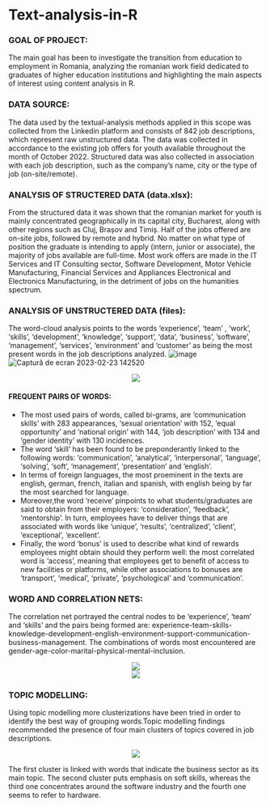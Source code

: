 # Text-analysis-in-R

### GOAL OF PROJECT: 
The main goal has been to investigate the transition from education to employment in Romania, analyzing the romanian work field dedicated to graduates of higher education institutions and highlighting the main aspects of interest using content analysis in R. 

### DATA SOURCE:
The data used by the textual-analysis methods applied in this scope was collected from the Linkedin platform and consists of 842 job descriptions, which represent raw unstructured data. The data was collected in accordance to the existing  job offers for youth available throughout the month of October 2022. Structured data was also collected in association with each job description, such as the company’s name, city or the type of job (on-site/remote).

### ANALYSIS OF STRUCTERED DATA (data.xlsx):
From the structured data it was shown that the romanian market for youth is mainly concentrated geographically in its capital city, Bucharest, along with other regions such as Cluj, Brașov and Timiș. Half of the jobs offered are on-site jobs, followed by remote and hybrid. No matter on what type of position the graduate is intending to apply (intern, junior or associate), the majority of jobs available are full-time. Most work offers are made in the IT Services and IT Consulting sector, Software Development, Motor Vehicle Manufacturing, Financial Services and Appliances Electronical and Electronics Manufacturing, in the detriment of jobs on the humanities spectrum.

### ANALYSIS OF UNSTRUCTERED DATA (files):
The word-cloud analysis points to the words ‘experience’, ‘team’ , ‘work’, ‘skills’, ‘development’, ‘knowledge’, ‘support’, ‘data’, ‘business’, ’software’, ‘management’, ‘services’, ‘environment’ and ‘customer’ as being the most present words in the job descriptions analyzed.
![image](https://user-images.githubusercontent.com/101098099/220906903-3732e71b-cf9d-4517-bf65-cb15392ba2ef.png)
![Captură de ecran 2023-02-23 142520](https://user-images.githubusercontent.com/101098099/220906996-d81cdac1-3298-4ac6-be8e-0eba10a4a07a.png)

<div align="center">
    <img src="https://user-images.githubusercontent.com/101098099/220906499-4f5ec5e8-4d49-4404-bb81-b6dd542ea9e6.png">
</div>


#### FREQUENT PAIRS OF WORDS: 
- The most used pairs of words, called bi-grams, are ‘communication skills’ with 283 appearances, ‘sexual orientation’ with 152, ‘equal opportunity’ and ‘national origin’ with 144, ‘job description’ with 134 and ‘gender identity’ with 130 incidences. 
- The word ‘skill’ has been found to be preponderantly linked to the following words: ‘communication’, ‘analytical’, ‘interpersonal’, ‘language’, ‘solving’, ‘soft’, ‘management’, ‘presentation’ and ‘english’. 
- In terms of foreign languages, the most proeminent in the texts are english, german, french, italian and spanish, with english being by far the most searched for language. 
- Moreover,the word ‘receive’ pinpoints to what students/graduates are said to obtain from their employers: ‘consideration’, ‘feedback’, ‘mentorship’. In turn, employees have to deliver things that are associated with words like  ‘unique’, ‘results’, ‘centralized’, ‘client’, ‘exceptional’, ‘excellent’. 
- Finally, the word ‘bonus’ is used to describe what kind of rewards employees might obtain should they perform well: the most correlated word is ‘access’, meaning that employees get to benefit of access to new facilities or platforms, while other associations to bonuses are ‘transport’, ‘medical’, ‘private’, ‘psychological’ and ‘communication’.

### WORD AND CORRELATION NETS: 
The correlation net portrayed the central nodes to be ‘experience’, ‘team’ and ‘skills’ and the pairs being formed are: experience-team-skills-knowledge-development-english-environment-support-communication-business-management. The combinations of words most encountered are gender-age-color-marital-physical-mental-inclusion.

<div align="center">
    <img src="https://user-images.githubusercontent.com/101098099/220905558-c7490607-41db-4574-8252-a51b30587d8e.png">
</div>

<div align="center">
    <img src="https://user-images.githubusercontent.com/101098099/220905343-8de9b31a-5a95-4f90-856d-08e4a4757a03.png">
</div>

### TOPIC MODELLING: 
Using topic modelling more clusterizations have been tried in order to identify the best way of grouping words.Topic modelling findings recommended the presence of four main clusters of topics covered in job descriptions.

<div align="center">
    <img src="https://user-images.githubusercontent.com/101098099/220906199-2da6cfb5-6930-408c-81ff-a3890a67cba3.png">
</div>

The first cluster is linked with words that indicate the business sector as its main topic. The second cluster puts emphasis on soft skills, whereas the third one concentrates around the software industry and the fourth one seems to refer to hardware.
